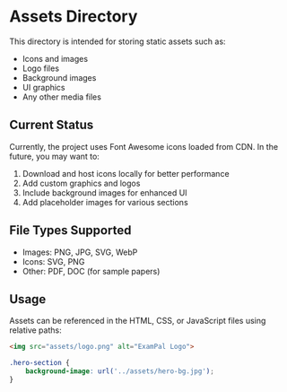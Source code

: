 # Assets Directory

This directory is intended for storing static assets such as:

- Icons and images
- Logo files
- Background images
- UI graphics
- Any other media files

## Current Status

Currently, the project uses Font Awesome icons loaded from CDN. In the future, you may want to:

1. Download and host icons locally for better performance
2. Add custom graphics and logos
3. Include background images for enhanced UI
4. Add placeholder images for various sections

## File Types Supported

- Images: PNG, JPG, SVG, WebP
- Icons: SVG, PNG
- Other: PDF, DOC (for sample papers)

## Usage

Assets can be referenced in the HTML, CSS, or JavaScript files using relative paths:

```html
<img src="assets/logo.png" alt="ExamPal Logo">
```

```css
.hero-section {
    background-image: url('../assets/hero-bg.jpg');
}
```

